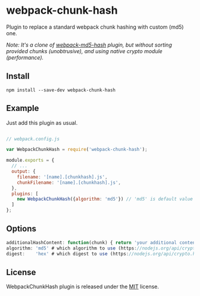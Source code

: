 # webpack-chunk-hash

Plugin to replace a standard webpack chunk hashing with custom (md5) one.

_Note: It's a clone of [webpack-md5-hash](https://www.npmjs.com/package/webpack-md5-hash) plugin, but without sorting provided chunks (unobtrusive),
and using native crypto module (performance)._

## Install

```
npm install --save-dev webpack-chunk-hash
```

## Example

Just add this plugin as usual.

```javascript

// webpack.config.js

var WebpackChunkHash = require('webpack-chunk-hash');

module.exports = {
  // ...
  output: {
    filename: '[name].[chunkhash].js',
    chunkFilename: '[name].[chunkhash].js',
  },
  plugins: [
    new WebpackChunkHash({algorithm: 'md5'}) // 'md5' is default value
  ]
};

```

## Options

```javascript
additionalHashContent: function(chunk) { return 'your additional content to hash'; } # a callback to add more content to the resulting hash
algorithm: 'md5' # which algorithm to use (https://nodejs.org/api/crypto.html#crypto_crypto_createhash_algorithm)
digest:    'hex' # which digest to use (https://nodejs.org/api/crypto.html#crypto_hash_digest_encoding)
```

## License

WebpackChunkHash plugin is released under the [MIT](License) license.
